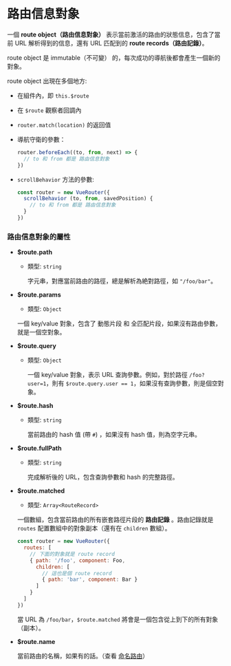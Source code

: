 
# 路由信息對象

一個 **route object（路由信息對象）** 表示當前激活的路由的狀態信息，包含了當前 URL 解析得到的信息，還有 URL 匹配到的 **route records（路由記錄）**。

route object 是 immutable（不可變） 的，每次成功的導航後都會產生一個新的對象。

route object 出現在多個地方:

- 在組件內，即 `this.$route`

- 在 `$route` 觀察者回調內

- `router.match(location)` 的返回值

- 導航守衛的參數：

  ``` js
  router.beforeEach((to, from, next) => {
    // to 和 from 都是 路由信息對象
  })
  ```

- `scrollBehavior` 方法的參數:

  ``` js
  const router = new VueRouter({
    scrollBehavior (to, from, savedPosition) {
      // to 和 from 都是 路由信息對象
    }
  })
  ```

### 路由信息對象的屬性

- **$route.path**

  - 類型: `string`

    字元串，對應當前路由的路徑，總是解析為絶對路徑，如 `"/foo/bar"`。

- **$route.params**

  - 類型: `Object`

  一個 key/value 對象，包含了 動態片段 和 全匹配片段，如果沒有路由參數，就是一個空對象。

- **$route.query**

  - 類型: `Object`

    一個 key/value 對象，表示 URL 查詢參數。例如，對於路徑 `/foo?user=1`，則有 `$route.query.user == 1`，如果沒有查詢參數，則是個空對象。

- **$route.hash**

  - 類型: `string`

    當前路由的 hash 值 (帶 `#`) ，如果沒有 hash 值，則為空字元串。

- **$route.fullPath**

  - 類型: `string`

    完成解析後的 URL，包含查詢參數和 hash 的完整路徑。

- **$route.matched**

  - 類型: `Array<RouteRecord>`

  一個數組，包含當前路由的所有嵌套路徑片段的 **路由記錄** 。路由記錄就是 `routes` 配置數組中的對象副本（還有在 `children` 數組）。

  ``` js
  const router = new VueRouter({
    routes: [
      // 下面的對象就是 route record
      { path: '/foo', component: Foo,
        children: [
          // 這也是個 route record
          { path: 'bar', component: Bar }
        ]
      }
    ]
  })
  ```

  當 URL 為 `/foo/bar`，`$route.matched` 將會是一個包含從上到下的所有對象（副本）。

- **$route.name**

  當前路由的名稱，如果有的話。（查看 [命名路由](../essentials/named-routes.md)）

